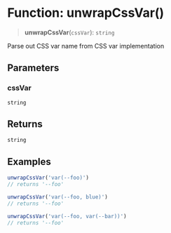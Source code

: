 # Function: unwrapCssVar()

> **unwrapCssVar**(`cssVar`): `string`

Parse out CSS var name from CSS var implementation

## Parameters

### cssVar

`string`

## Returns

`string`

## Examples

```ts
unwrapCssVar('var(--foo)')
// returns '--foo'
```

```ts
unwrapCssVar('var(--foo, blue)')
// returns '--foo'
```

```ts
unwrapCssVar('var(--foo, var(--bar))')
// returns '--foo'
```

